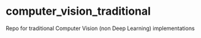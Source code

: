 # computer_vision_traditional
Repo for traditional Computer Vision (non Deep Learning) implementations

